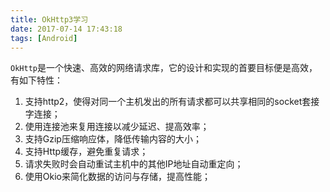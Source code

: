 ```yaml
---
title: OkHttp3学习
date: 2017-07-14 17:43:18
tags: [Android]
---
```


`OkHttp`是一个快速、高效的网络请求库，它的设计和实现的首要目标便是高效，有如下特性：

1. 支持http2，使得对同一个主机发出的所有请求都可以共享相同的socket套接字连接；
2. 使用连接池来复用连接以减少延迟、提高效率；
3. 支持Gzip压缩响应体，降低传输内容的大小；
4. 支持Http缓存，避免重复请求；
5. 请求失败时会自动重试主机中的其他IP地址自动重定向；
6. 使用Okio来简化数据的访问与存储，提高性能；


